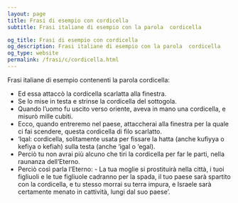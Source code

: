 ```yaml
---
layout: page
title: Frasi di esempio con cordicella 
subtitle: Frasi italiane di esempio con la parola  cordicella

og_title: Frasi di esempio con cordicella 
og_description: Frasi italiane di esempio con la parola  cordicella
og_type: website
permalink: /frasi/c/cordicella.html
---
```


Frasi italiane di esempio contenenti la parola cordicella:


- Ed essa attaccò la cordicella scarlatta alla finestra.
- Se lo mise in testa e strinse la cordicella del sottogola.
- Quando l’uomo fu uscito verso oriente, aveva in mano una cordicella, e misurò mille cubiti.
- Ecco, quando entreremo nel paese, attaccherai alla finestra per la quale ci fai scendere, questa cordicella di filo scarlatto.
- ‘Iqal: cordicella, solitamente usata per fissare la hatta (anche kufiyya o kefiya o kefiah) sulla testa (anche ‘igal o ‘egal).
- Perciò tu non avrai più alcuno che tiri la cordicella per far le parti, nella raunanza dell’Eterno.
- Perciò così parla l’Eterno: - La tua moglie si prostituirà nella città, i tuoi figliuoli e le tue figliuole cadranno per la spada, il tuo paese sarà spartito con la cordicella, e tu stesso morrai su terra impura, e Israele sarà certamente menato in cattività, lungi dal suo paese’.
